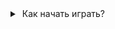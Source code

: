 <details>

<summary> Как начать играть? </summary>

### Установка лаунчера

1) Заходим с ВПНом и качаем лаунчер:
https://prismlauncher.org/download/windows/

2) Устанавливаем и закрываем лаунчер

3) Качаем файл accounts.json и добавляем его с заменой в %appdata%/PrismLauncher/

4) Создаем свой оффлайн аккаунт и делаем его дефлотным (No profile Xbox profile missing не удалять!):
![telegram-cloud-photo-size-2-5343725991480129983-y](https://github.com/user-attachments/assets/ef65df7b-bbd6-41a7-889f-a025319dba48)

5) Качаем архив со сборкой и добавляем в лаунчер
![telegram-cloud-photo-size-2-5341474191666444065-y](https://github.com/user-attachments/assets/6bec3fba-a0d7-4624-999a-53e76a030839) 

6) Заходим. 

</details>
